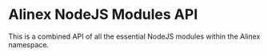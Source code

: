 # Alinex NodeJS Modules API

This is a combined API of all the essential NodeJS modules within the Alinex namespace.
